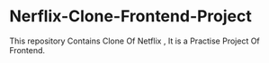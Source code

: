# Nerflix-Clone-Frontend-Project
This repository Contains Clone Of Netflix , It is a Practise Project Of Frontend.
